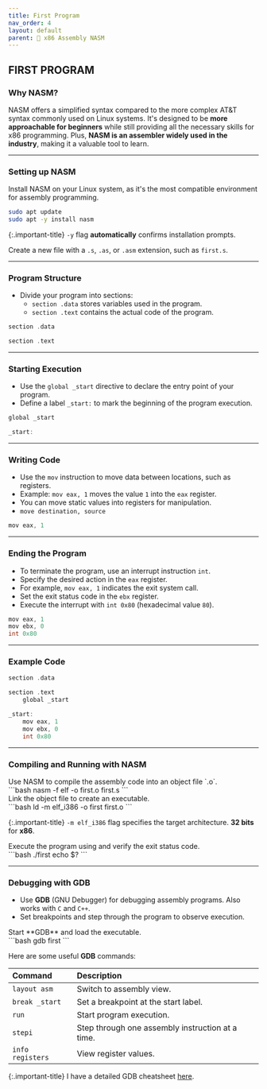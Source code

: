 ```yaml
---
title: First Program
nav_order: 4
layout: default
parent: 🔲 x86 Assembly NASM
---
```


## **FIRST PROGRAM**

### **Why NASM?**

NASM offers a simplified syntax compared to the more complex AT&T syntax commonly used on Linux systems. It's designed to be **more approachable for beginners** while still providing all the necessary skills for x86 programming. Plus, **NASM is an assembler widely used in the industry**, making it a valuable tool to learn.

----

### **Setting up NASM**

Install NASM on your Linux system, as it's the most compatible environment for assembly programming.

```bash
sudo apt update
sudo apt -y install nasm
```

{:.important-title}
`-y` flag **automatically** confirms installation prompts.

Create a new file with a `.s`, `.as`, or `.asm` extension, such as `first.s`.

----

### **Program Structure**
- Divide your program into sections:
  - `section .data` stores variables used in the program.
  - `section .text` contains the actual code of the program.

```c
section .data

section .text
```

----

### **Starting Execution**
- Use the `global _start` directive to declare the entry point of your program.
- Define a label `_start:` to mark the beginning of the program execution.

```c
global _start

_start:
```

----

### **Writing Code**
- Use the `mov` instruction to move data between locations, such as registers.
- Example: `mov eax, 1` moves the value `1` into the `eax` register.
- You can move static values into registers for manipulation.
- `move destination, source`

```c
mov eax, 1
```

----

### **Ending the Program**
- To terminate the program, use an interrupt instruction `int`.
- Specify the desired action in the `eax` register.
- For example, `mov eax, 1` indicates the exit system call.
- Set the exit status code in the `ebx` register.
- Execute the interrupt with `int 0x80` (hexadecimal value `80`).

```c
mov eax, 1
mov ebx, 0
int 0x80
```

----

### **Example Code**

```c
section .data

section .text
    global _start

_start:
    mov eax, 1
    mov ebx, 0
    int 0x80
```

----

### **Compiling and Running with NASM**

<div class="code-example" markdown="1">
Use NASM to compile the assembly code into an object file `.o`.
</div>
```bash
nasm -f elf -o first.o first.s
```

<div class="code-example" markdown="1">
Link the object file to create an executable.
</div>
```bash
ld -m elf_i386 -o first first.o
```

{:.important-title}
`-m elf_i386` flag specifies the target architecture. **32 bits** for **x86**.

<div class="code-example" markdown="1">
Execute the program using and verify the exit status code.
</div>
```bash
./first
echo $?
```

----

### **Debugging with GDB**

- Use **GDB** (GNU Debugger) for debugging assembly programs. Also works with `C` and `C++`.
- Set breakpoints and step through the program to observe execution.

<div class="code-example" markdown="1">
Start **GDB** and load the executable.
</div>
```bash
gdb first
```

Here are some useful **GDB** commands:

| Command | Description |
|:--------|:------------|
| `layout asm` | Switch to assembly view. |
| `break _start` | Set a breakpoint at the start label. |
| `run` | Start program execution. |
| `stepi` | Step through one assembly instruction at a time. |
| `info registers` | View register values. |

{:.important-title}
I have a detailed GDB cheatsheet [here](https://jotavare.github.io/gdb_cheatsheet).